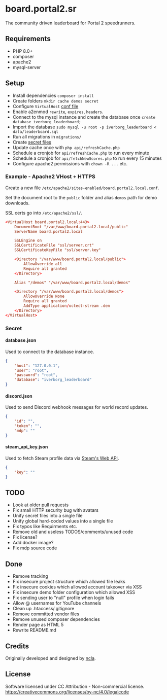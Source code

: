 # board.portal2.sr

The community driven leaderboard for Portal 2 speedrunners.

## Requirements

- PHP 8.0+
- composer
- apache2
- mysql-server

## Setup

- Install dependencies `composer install`
- Create folders `mkdir cache demos secret`
- Configure `VirtualHost` [conf file](#example---apache2-vhost--https)
- Enable a2enmod `rewrite`, `expires`, `headers`.
- Connect to the mysql instance and create the database once `create database iverborg_leaderboard;`
- Import the database `sudo mysql -u root -p iverborg_leaderboard < data/leaderboard.sql`
- Run all migrations in `migrations/`
- Create [secret files](#secret)
- Update cache once with `php api/refreshCache.php`
- Schedule a cronjob for `api/refreshCache.php` to run every minute
- Schedule a cronjob for `api/fetchNewScores.php` to run every 15 minutes
- Configure apache2 permissions with `chown -R ...` etc.

### Example - Apache2 VHost + HTTPS

Create a new file `/etc/apache2/sites-enabled/board.portal2.local.conf`.

Set the document root to the `public` folder and alias `demos` path for demo downloads.

SSL certs go into `/etc/apache2/ssl/`.

```conf
<VirtualHost board.portal2.local:443>
    DocumentRoot "/var/www/board.portal2.local/public"
    ServerName board.portal2.local

    SSLEngine on
    SSLCertificateFile "ssl/server.crt" 
    SSLCertificateKeyFile "ssl/server.key"

    <Directory "/var/www/board.portal2.local/public">
        AllowOverride all
        Require all granted
    </Directory>

    Alias "/demos" "/var/www/board.portal2.local/demos"

    <Directory "/var/www/board.portal2.local/demos">
        AllowOverride None
        Require all granted
        AddType application/octect-stream .dem
    </Directory>
</VirtualHost>
```

### Secret

#### database.json

Used to connect to the database instance.

```.json
{
    "host": "127.0.0.1",
    "user": "root",
    "password": "root",
    "database": "iverborg_leaderboard"
}
```

#### discord.json

Used to send Discord webhook messages for world record updates.

```.json
{
    "id": "",
    "token": "",
    "mdp": ""
}
```

#### steam_api_key.json

Used to fetch Steam profile data via [Steam's Web API].

[Steam's Web API]: https://steamcommunity.com/dev/apikey

```.json
{
    "key": ""
}
```

## TODO

- Look at older pull requests
- Fix small HTTP security bug with avatars
- Unify secret files into a single file
- Unify global hard-coded values into a single file
- Fix typos like Requirments etc.
- Remove old and useless TODOS/comments/unused code
- Fix license?
- Add docker image?
- Fix mdp source code

## Done

- Remove tracking
- Fix insecure project structure which allowed file leaks
- Fix insecure cookies which allowed account takeover via XSS
- Fix insecure demo folder configuration which allowed XSS
- Fix sending user to "null" profile when login fails
- Allow @ usernames for YouTube channels
- Clean up .htaccess/.gitignore
- Remove committed vendor files
- Remove unused composer dependencies
- Render page as HTML 5
- Rewrite README.md

## Credits

Originally developed and designed by [ncla].

[ncla]: https://github.com/ncla/Portal-2-Leaderboard

## License

Software licensed under CC Attribution - Non-commercial license.
https://creativecommons.org/licenses/by-nc/4.0/legalcode
